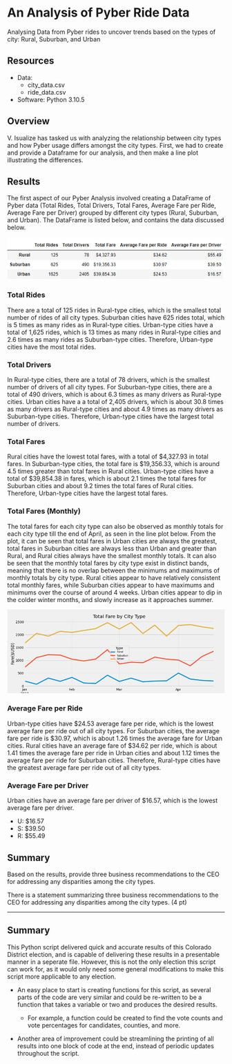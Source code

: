 # An Analysis of Pyber Ride Data

Analysing Data from Pyber rides to uncover trends based on the types of city: Rural, Suburban, and Urban

## Resources

- Data:
  - city_data.csv
  - ride_data.csv
- Software: Python 3.10.5

## Overview

V. Isualize has tasked us with analyzing the relationship between city types and how Pyber usage differs amongst the city types. First, we had to create and provide a Dataframe for our analysis, and then make a line plot illustrating the differences.

## Results

The first aspect of our Pyber Analysis involved creating a DataFrame of Pyber data (Total Rides, Total Drivers, Total Fares, Average Fare per Ride, Average Fare per Driver) grouped by different city types (Rural, Suburban, and Urban). The DataFrame is listed below, and contains the data discussed below.

<img src="https://github.com/bradleywb426/Pyber-Analysis/blob/main/analysis/challenge_df.png" width=500>

### Total Rides

  There are a total of 125 rides in Rural-type cities, which is the smallest total number of rides of all city types. Suburban cities have 625 rides total, which is 5 times as many rides as in Rural-type cities. Urban-type cities have a total of 1,625 rides, which is 13 times as many rides in Rural-type cities and 2.6 times as many rides as Suburban-type cities. Therefore, Urban-type cities have the most total rides. 

### Total Drivers

  In Rural-type cities, there are a total of 78 drivers, which is the smallest number of drivers of all city types. For Suburban-type cities, there are a total of 490 drivers, which is about 6.3 times as many drivers as Rural-type cities. Urban cities have a a total of 2,405 drivers, which is about 30.8 times as many drivers as Rural-type cities and about 4.9 times as many drivers as Suburban-type cities. Therefore, Urban-type cities have the largest total number of drivers.

### Total Fares

  Rural cities have the lowest total fares, with a total of $4,327.93 in total fares. In Suburban-type cities, the total fare is $19,356.33, which is around 4.5 times greater than total fares in Rural cities. Urban-type cities have a total of $39,854.38 in fares, which is about 2.1 times the total fares for Suburban cities and about 9.2 times the total fares of Rural cities. Therefore, Urban-type cities have the largest total fares.

### Total Fares (Monthly)

The total fares for each city type can also be observed as monthly totals for each city type till the end of April, as seen in the line plot below. From the plot, it can be seen that total fares in Urban cities are always the greatest, total fares in Suburban cities are always less than Urban and greater than Rural, and Rural cities always have the smallest monthly totals. It can also be seen that the monthly total fares by city type exist in distinct bands, meaning that there is no overlap between the minimums and maximums of monthly totals by city type. Rural cities appear to have relatively consistent total monthly fares, while Suburban cities appear to have maximums and minimums over the course of around 4 weeks. Urban cities appear to dip in the colder winter months, and slowly increase as it approaches summer.

<img src="https://github.com/bradleywb426/Pyber-Analysis/blob/main/analysis/Pyber_fare_summary.png" width=700>

### Average Fare per Ride

Urban-type cities have $24.53 average fare per ride, which is the lowest average fare per ride out of all city types. For Suburban cities, the average fare per ride is $30.97, which is about 1.26 times the average fare for Urban cities. Rural cities have an average fare of $34.62 per ride, which is about 1.41 times the average fare per ride in Urban cities and about 1.12 times the average fare per ride for Suburban cities. Therefore, Rural-type cities have the greatest average fare per ride out of all city types.

### Average Fare per Driver

Urban cities have an average fare per driver of $16.57, which is the lowest average fare per driver.

  - U: $16.57
  - S: $39.50
  - R: $55.49

## Summary

Based on the results, provide three business recommendations to the CEO for addressing any disparities among the city types.

There is a statement summarizing three business recommendations to the CEO for addressing any disparities among the city types. (4 pt)

----------------------

## Summary

This Python script delivered quick and accurate results of this Colorado District election, and is capable of delivering these results in a presentable manner in a seperate file. However, this is not the only election this script can work for, as it would only need some general modifications to make this script more applicable to any election. 

- An easy place to start is creating functions for this script, as several parts of the code are very similar and could be re-written to be a function that takes a variable or two and produces the desired results. 

  - For example, a function could be created to find the vote counts and vote percentages for candidates, counties, and more.
   
- Another area of improvement could be streamlining the printing of all results into one block of code at the end, instead of periodic updates throughout the script.
